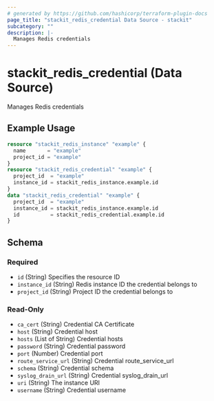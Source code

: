 ```yaml
---
# generated by https://github.com/hashicorp/terraform-plugin-docs
page_title: "stackit_redis_credential Data Source - stackit"
subcategory: ""
description: |-
  Manages Redis credentials
---
```


# stackit_redis_credential (Data Source)

Manages Redis credentials

## Example Usage

```terraform
resource "stackit_redis_instance" "example" {
  name       = "example"
  project_id = "example"
}
resource "stackit_redis_credential" "example" {
  project_id  = "example"
  instance_id = stackit_redis_instance.example.id
}
data "stackit_redis_credential" "example" {
  project_id  = "example"
  instance_id = stackit_redis_instance.example.id
  id          = stackit_redis_credential.example.id
}
```

<!-- schema generated by tfplugindocs -->
## Schema

### Required

- `id` (String) Specifies the resource ID
- `instance_id` (String) Redis instance ID the credential belongs to
- `project_id` (String) Project ID the credential belongs to

### Read-Only

- `ca_cert` (String) Credential CA Certificate
- `host` (String) Credential host
- `hosts` (List of String) Credential hosts
- `password` (String) Credential password
- `port` (Number) Credential port
- `route_service_url` (String) Credential route_service_url
- `schema` (String) Credential schema
- `syslog_drain_url` (String) Credential syslog_drain_url
- `uri` (String) The instance URI
- `username` (String) Credential username


